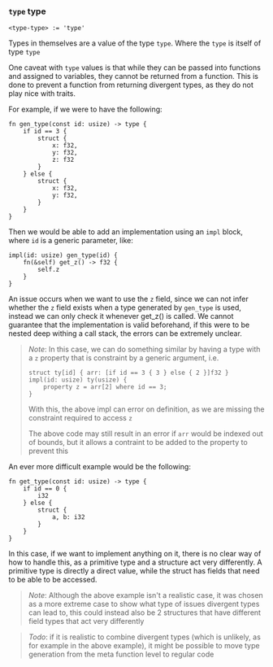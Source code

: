 
### `type` type
```
<type-type> := 'type'
```

Types in themselves are a value of the type `type`.
Where the `type` is itself of type `type`

One caveat with `type` values is that while they can be passed into functions and assigned to variables, they cannot be returned from a function.
This is done to prevent a function from returning divergent types, as they do not play nice with traits.

For example, if we were to have the following:
```
fn gen_type(const id: usize) -> type {
    if id == 3 {
        struct {
            x: f32,
            y: f32,
            z: f32
        }
    } else {
        struct {
            x: f32,
            y: f32,
        }
    }
}
```
Then we would be able to add an implementation using an `impl` block, where `id` is a generic parameter, like:
```
impl(id: usize) gen_type(id) {
    fn(&self) get_z() -> f32 {
        self.z
    }
}
```
An issue occurs when we want to use the `z` field, since we can not infer whether the `z` field exists when a type generated by `gen_type` is used, instead we can only check it whenever get_z() is called.
We cannot guarantee that the implementation is valid beforehand, if this were to be nested deep withing a call stack, the errors can be extremely unclear.

> _Note_: In this case, we can do something similar by having a type with a `z` property that is constraint by a generic argument, i.e.
> ```
> struct ty[id] { arr: [if id == 3 { 3 } else { 2 }]f32 }
> impl(id: usize) ty(usize) {
>     property z = arr[2] where id == 3;
> }
> ```
> With this, the above impl can error on definition, as we are missing the constraint required to access `z`
>
> The above code may still result in an error if `arr` would be indexed out of bounds, but it allows a contraint to be added to the property to prevent this

An ever more difficult example would be the following:
```
fn get_type(const id: usize) -> type {
    if id == 0 {
        i32
    } else {
        struct {
            a, b: i32
        }
    }
}
```
In this case, if we want to implement anything on it, there is no clear way of how to handle this, as a primitive type and a structure act very differently.
A primitive type is directly a direct value, while the struct has fields that need to be able to be accessed.

> _Note_: Although the above example isn't a realistic case, it was chosen as a more extreme case to show what type of issues divergent types can lead to, this could instead also be 2 structures that have different field types that act very differently

> _Todo_: if it is realistic to combine divergent types (which is unlikely, as for example in the above example), it might be possible to move type generation from the meta function level to regular code
